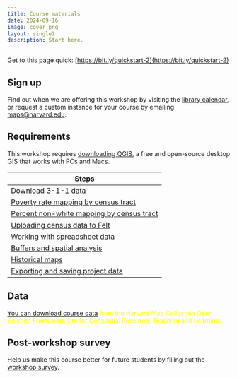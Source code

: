 ```yaml
---
title: Course materials
date: 2024-09-16
image: cover.png
layout: single2
description: Start here.
---
```




Get to this page quick: 
[https://bit.ly/quickstart-2](https://bit.ly/quickstart-2)

## Sign up
Find out when we are offering this workshop by visiting the [library calendar](https://libcal.library.harvard.edu/calendar/main?t=d&q=gis&cid=15049&cal=15049&inc=0), or request a custom instance for your course by emailing [maps@harvard.edu](mailto:maps@harvard.edu).


## Requirements
This workshop requires [downloading QGIS](https://mapping.share.library.harvard.edu/tutorials/census-data-primer/download-software/), a free and open-source desktop GIS that works with PCs and Macs.


| **Steps** | 
| --- | 
| [Download 3-1-1 data](https://mapping.share.library.harvard.edu/resources/workshops/workshop-5/data/) | 
| [Poverty rate mapping by census tract](https://mapping.share.library.harvard.edu/resources/workshops/workshop-4/poverty-rate/) | 
| [Percent non-white mapping by census tract](https://mapping.share.library.harvard.edu/resources/workshops/workshop-4/non-white-population/) |
| [Uploading census data to Felt ](https://mapping.share.library.harvard.edu/resources/workshops/workshop-4/upload-census-to-felt/) |
| [Working with spreadsheet data](https://mapping.share.library.harvard.edu/resources/workshops/workshop-4/working-with-locations/)  | 
| [Buffers and spatial analysis](https://mapping.share.library.harvard.edu/resources/workshops/workshop-4/spatial-analysis/) |
| [Historical maps](https://mapping.share.library.harvard.edu/resources/workshops/workshop-4/archival-maps/) | 
| [Exporting and saving project data](https://mapping.share.library.harvard.edu/resources/workshops/workshop-4/exporting-data/) |

## Data
<span style="color:yellow;">[You can download course data](https://osf.io/nuwqs/) from the Harvard Map Collection Open Science Framework site for Geospatial Research, Teaching and Learning. </span>



## Post-workshop survey
Help us make this course better for future students by filling out the [workshop survey](https://harvard.az1.qualtrics.com/jfe/form/SV_00wqQmc2M1mlFxI).